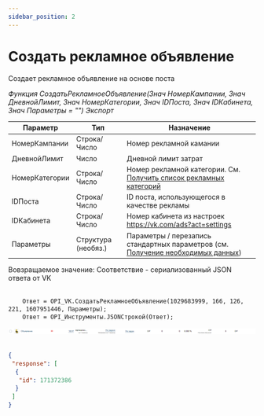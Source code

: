 ```yaml
---
sidebar_position: 2
---
```


# Создать рекламное объявление
Создает рекламное объявление на основе поста 

*Функция СоздатьРекламноеОбъявление(Знач НомерКампании, Знач ДневнойЛимит, Знач НомерКатегории, Знач IDПоста, Знач IDКабинета, Знач Параметры = "") Экспорт*

  | Параметр | Тип | Назначение |
  |-|-|-|
  | НомерКампании | Строка/Число | Номер рекламной камании |
  | ДневнойЛимит | Число | Дневной лимит затрат |
  | НомерКатегории | Строка/Число | Номер рекламной категории. См. [Получить список рекламных категорий](./Poluchit-spisok-reklamnyh-kategoriy) |
  | IDПоста | Строка/Число | ID поста, использующегося в качестве рекламы |
  | IDКабинета | Строка/Число | Номер кабинета из настроек https://vk.com/ads?act=settings |
  | Параметры | Структура (необяз.) | Параметры / перезапись стандартных параметров (см. [Получение необходимых данных](../)) |
  
  Вовзращаемое значение: Соответствие - сериализованный JSON ответа от VK

```bsl title="Пример кода"
			
	Ответ = OPI_VK.СоздатьРекламноеОбъявление(1029683999, 166, 126, 221, 1607951446, Параметры);
	Ответ = OPI_Инструменты.JSONСтрокой(Ответ);

```

![Результат](img/2.png)

```json title="Результат"

{
 "response": [
  {
   "id": 171372386
  }
 ]
}

```
